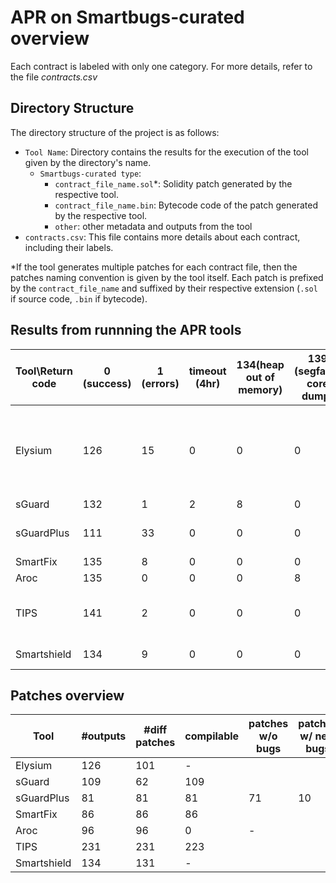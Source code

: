 # APR on Smartbugs-curated overview

Each contract is labeled with only one category. For more details, refer to the file _contracts.csv_

## Directory Structure

The directory structure of the project is as follows:

- `Tool Name`: Directory contains the results for the execution of the tool given by the directory's name.
    + `Smartbugs-curated type`:
        - `contract_file_name.sol`*: Solidity patch generated by the respective tool.
        - `contract_file_name.bin`: Bytecode code of the patch generated by the respective tool.
        - `other`: other metadata and outputs from the tool
- `contracts.csv`: This file contains more details about each contract, including their labels.

*If the tool generates multiple patches for each contract file, then the patches naming convention is given by the tool itself. Each patch is prefixed by the `contract_file_name` and suffixed by their respective extension (`.sol` if source code, `.bin` if bytecode).


## Results from runnning the APR tools
|Tool\Return code                    |0 (success)|1 (errors)|timeout (4hr)|134(heap out of memory)|139 (segfault: core dump)|251 (compilation)|253|Notes                                                             |
|------------------------------------|-----------|----------|---------------|-----------------------|-------------------------|-----------------|---|------------------------------------------------------------------|
|Elysium                             |126        |15        |0              |0                      |0                        |1                |1  |1: run_oyente breaks, only mythril is used for these cases in eval|
|sGuard                              |132        |1         |2              |8                      |0                        |0                |0  |                                                                  |
|sGuardPlus                          |111        |33        |0              |0                      |0                        |0                |0  |Exceptions in revert2src.js                                       |
|SmartFix                            |135        |8         |0              |0                      |0                        |0                |0  |                                                                  |
|Aroc                                |135        |0         |0              |0                      |8                        |0                |0  |                                                                  |
|TIPS                                |141        |2         |0              |0                      |0                        |0                |0  |1: code errors in parsing json objects                            |
|Smartshield                         |134        |9         |0              |0                      |0                        |0                |0  |1: code errors                                                    |


## Patches overview
| Tool        | #outputs | #diff patches | compilable | patches w/o bugs | patches w/ new bugs |
|-------------|----------|---------------|------------|------------------|---------------------|
| Elysium     |      126 |            101|           -|                  |                     |
| sGuard      |      109 |             62|         109|                  |                     |
| sGuardPlus  |       81 |             81|          81|                71|                   10|
| SmartFix    |       86 |             86|          86|                  |                     |
| Aroc        |       96 |             96|           0|                 -|                     |
| TIPS        |      231 |            231|         223|                  |                     |
| Smartshield |      134 |            131|           -|                  |                     |
